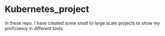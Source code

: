 # Kubernetes_project
In these repo. I have created some small to large scale projects to show my proficiency in different tools.
